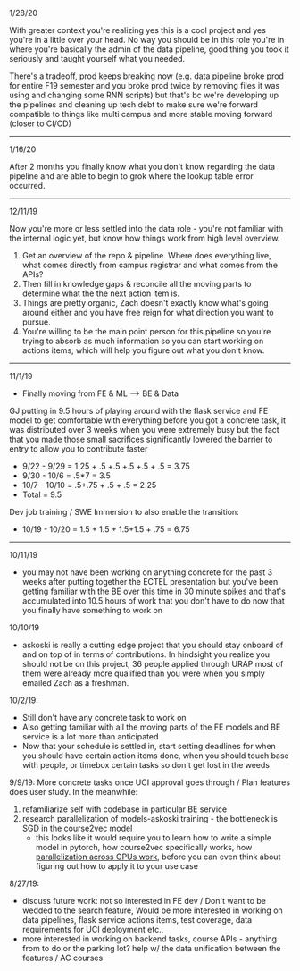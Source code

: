 
1/28/20

With greater context you're realizing yes this is a cool project and yes you're in a little over your head.  No way you should be in this role you're in where you're basically the admin of the data pipeline, good thing you took it seriously and taught yourself what you needed.

There's a tradeoff, prod keeps breaking now (e.g. data pipeline broke prod for entire F19 semester and you broke prod twice by removing files it was using and changing some RNN scripts) but that's bc we're developing up the pipelines and cleaning up tech debt to make sure we're forward compatible to things like multi campus and more stable moving forward (closer to CI/CD)

---

1/16/20

After 2 months you finally know what you don't know regarding the data pipeline and are able to begin to grok where the lookup table error occurred.

---

12/11/19

Now you're more or less settled into the data role - you're not familiar with the internal logic yet, but know how things work from high level overview. 

1. Get an overview of the repo & pipeline.  Where does everything live, what comes directly from campus registrar and what comes from the APIs?  
1. Then fill in knowledge gaps & reconcile all the moving parts to determine what the the next action item is.  
1. Things are pretty organic, Zach doesn't exactly know what's going around either and you have free reign for what direction you want to pursue.  
1. You're willing to be the main point person for this pipeline so you're trying to absorb as much information so you can start working on actions items, which will help you figure out what you don't know.  

---

11/1/19

- Finally moving from FE & ML --> BE & Data

GJ putting in 9.5 hours of playing around with the flask service and FE model to get comfortable with everything before you got a concrete task, it was distributed over 3 weeks when you were extremely busy but the fact that you made those small sacrifices significantly lowered the barrier to entry to allow you to contribute faster

- 9/22 - 9/29 = 1.25 + .5 +.5 +.5 +.5 + .5 = 3.75
- 9/30 - 10/6 = .5*7 = 3.5
- 10/7 - 10/10 = .5+.75 + .5 + .5 = 2.25
- Total = 9.5

Dev job training / SWE Immersion to also enable the transition:

- 10/19 - 10/20 = 1.5 + 1.5 + 1.5+1.5 + .75 = 6.75 

--- 

10/11/19

- you may not have been working on anything concrete for the past 3 weeks after putting together the ECTEL presentation but you've been getting familiar with the BE over this time in 30 minute spikes and that's accumulated into 10.5 hours of work that you don't have to do now that you finally have something to work on

10/10/19

- askoski is really a cutting edge project that you should stay onboard of and on top of in terms of contributions.  In hindsight you realize you should not be on this project, 36 people applied through URAP most of them were already more qualified than you were when you simply emailed Zach as a freshman.   

10/2/19:

- Still don't have any concrete task to work on
- Also getting familiar with all the moving parts of the FE models and BE service is a lot more than anticipated
- Now that your schedule is settled in, start setting deadlines for when you should have certain action items done, when you should touch base with people, or timebox certain tasks so don't get lost in the weeds

9/9/19: More concrete tasks once UCI approval goes through / Plan features does user study.  In the meanwhile: 

1. refamiliarize self with codebase in particular BE service
1. research parallelization of models-askoski training - the bottleneck is SGD in the course2vec model
    - this looks like it would require you to learn how to write a simple model in pytorch, how course2vec specifically works, how [parallelization across GPUs work](https://pytorch.org/tutorials/beginner/blitz/data_parallel_tutorial.html), before you can even think about figuring out how to apply it to your use case

8/27/19:

- discuss future work: not so interested in FE dev / Don't want to be wedded to the search feature, Would be more interested in working on data pipelines, flask service actions items, test coverage, data requirements for UCI deployment etc..
- more interested in working on backend tasks, course APIs - anything from to do or the parking lot?   help w/ the data unification between the features / AC courses
